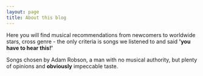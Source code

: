 ```yaml
---
layout: page
title: About this blog
---
```


Here you will find musical recommendations from newcomers to worldwide stars, cross genre - the only criteria is songs we listened to and said **'you have to hear this!'**

Songs chosen by Adam Robson, a man with no musical authority, but plenty of opinions and **obviously** impeccable taste.

